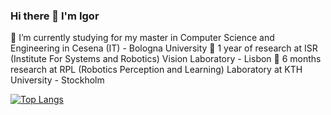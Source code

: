 ### Hi there 👋 I'm Igor

🌱 I’m currently studying for my master in Computer Science and Engineering in Cesena (IT) - Bologna University 
🔭 1 year of research at ISR (Institute For Systems and Robotics) Vision Laboratory - Lisbon
🔭 6 months research at RPL (Robotics Perception and Learning) Laboratory at KTH University - Stockholm
<!--
### Connect with me:
[<img src="https://simpleicons.org/icons/gmail.svg" width="22px" align="left" />](mailto:mail@mail.me)
[<img src="https://simpleicons.org/icons/linkedin.svg" width="22px" align="left" />](https://www.linkedin.com/in/name)
[<img src="https://simpleicons.org/icons/xing.svg" width="22px" align="left" />](https://www.xing.com/profile/name)
[<img src="https://simpleicons.org/icons/youtube.svg" width="22px" align="left" />](https://youtube)

<br />
<hr />
[![igor's github stats](https://github-readme-stats.vercel.app/api?username=igor-lirussi&count_private=true&show_icons=true&hide=issues,contribs)](https://github.com/anuraghazra/github-readme-stats)

-->

[![Top Langs](https://github-readme-stats.vercel.app/api/top-langs/?username=igor-lirussi&layout=compact)](https://github.com/anuraghazra/github-readme-stats)


<!--
Here are some ideas to get you started:

- 🔭 I’m currently working on ...
- 🌱 I’m currently learning ...
- 👯 I’m looking to collaborate on ...
- 🤔 I’m looking for help with ...
- 💬 Ask me about ...
- 📫 How to reach me: ...
- 😄 Pronouns: ...
- ⚡ Fun fact: ...
-->
